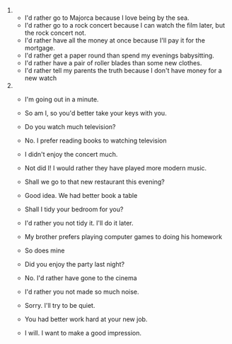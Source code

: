 1.
    - I'd rather go to Majorca because I love being by the sea.
    - I'd rather go to a rock concert because I can watch the film later, but the rock concert not.
    - I'd rather have all the money at once because I'll pay it for the mortgage.
    - I'd rather get a paper round than spend my evenings babysitting.
    - I'd rather have a pair of roller blades than some new clothes.
    - I'd rather tell my parents the truth because I don't have money for a new watch

2.
    - I'm going out in a minute.
    - So am I, so you'd better take your keys with you.

    - Do you watch much television?
    - No. I prefer reading books to watching television

    - I didn't enjoy the concert much.
    - Not did I! I would rather they have played more modern music.

    - Shall we go to that new restaurant this evening?
    - Good idea. We had better book a table

    - Shall I tidy your bedroom for you?
    - I'd rather you not tidy it. I'll do it later.

    - My brother prefers playing computer games to doing his homework
    - So does mine

    - Did you enjoy the party last night?
    - No. I'd rather have gone to the cinema

    - I'd rather you not made so much noise.
    - Sorry. I'll try to be quiet.

    - You had better work hard at your new job.
    - I will. I want to make a good impression.